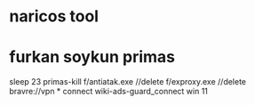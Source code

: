 # naricos tool
# furkan soykun primas
sleep 23 primas-kill
f/antiatak.exe //delete
f/exproxy.exe //delete
bravre://vpn * connect
wiki-ads-guard_connect win 11
